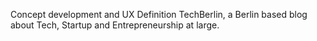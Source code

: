 Concept development and UX Definition TechBerlin, a Berlin based  blog about Tech, Startup and Entrepreneurship at large.